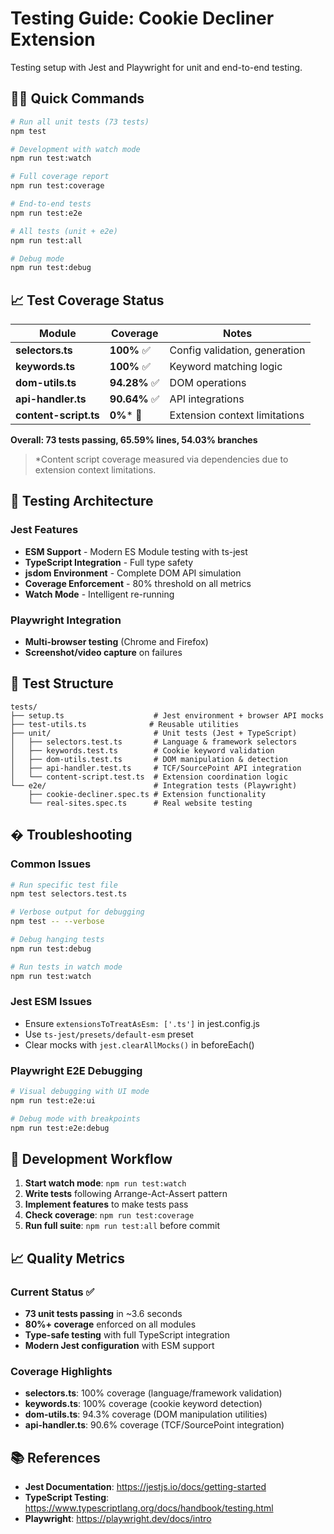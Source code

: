 # Testing Guide: Cookie Decliner Extension

Testing setup with Jest and Playwright for unit and end-to-end testing.

## 🏃‍♂️ Quick Commands

```bash
# Run all unit tests (73 tests)
npm test

# Development with watch mode
npm run test:watch

# Full coverage report
npm run test:coverage

# End-to-end tests
npm run test:e2e

# All tests (unit + e2e)
npm run test:all

# Debug mode
npm run test:debug
```

## 📈 Test Coverage Status

| Module | Coverage | Notes |
|--------|----------|-------|
| **selectors.ts** | **100%** ✅ | Config validation, generation |
| **keywords.ts** | **100%** ✅ | Keyword matching logic |
| **dom-utils.ts** | **94.28%** ✅ | DOM operations |
| **api-handler.ts** | **90.64%** ✅ | API integrations |
| **content-script.ts** | **0%*** 📝 | Extension context limitations |

**Overall: 73 tests passing, 65.59% lines, 54.03% branches**

> *Content script coverage measured via dependencies due to extension context limitations.

## 🧪 Testing Architecture

### Jest Features
- **ESM Support** - Modern ES Module testing with ts-jest
- **TypeScript Integration** - Full type safety
- **jsdom Environment** - Complete DOM API simulation
- **Coverage Enforcement** - 80% threshold on all metrics
- **Watch Mode** - Intelligent re-running

### Playwright Integration
- **Multi-browser testing** (Chrome and Firefox)
- **Screenshot/video capture** on failures

## 📁 Test Structure

```
tests/
├── setup.ts                    # Jest environment + browser API mocks
├── test-utils.ts              # Reusable utilities
├── unit/                       # Unit tests (Jest + TypeScript)
│   ├── selectors.test.ts       # Language & framework selectors
│   ├── keywords.test.ts        # Cookie keyword validation
│   ├── dom-utils.test.ts       # DOM manipulation & detection
│   ├── api-handler.test.ts     # TCF/SourcePoint API integration
│   └── content-script.test.ts  # Extension coordination logic
└── e2e/                        # Integration tests (Playwright)
    ├── cookie-decliner.spec.ts # Extension functionality
    └── real-sites.spec.ts      # Real website testing
```

## � Troubleshooting

### Common Issues
```bash
# Run specific test file
npm test selectors.test.ts

# Verbose output for debugging
npm test -- --verbose

# Debug hanging tests
npm run test:debug

# Run tests in watch mode
npm run test:watch
```

### Jest ESM Issues
- Ensure `extensionsToTreatAsEsm: ['.ts']` in jest.config.js
- Use `ts-jest/presets/default-esm` preset
- Clear mocks with `jest.clearAllMocks()` in beforeEach()

### Playwright E2E Debugging
```bash
# Visual debugging with UI mode
npm run test:e2e:ui

# Debug mode with breakpoints
npm run test:e2e:debug
```

## 🚀 Development Workflow

1. **Start watch mode**: `npm run test:watch`
2. **Write tests** following Arrange-Act-Assert pattern
3. **Implement features** to make tests pass
4. **Check coverage**: `npm run test:coverage`
5. **Run full suite**: `npm run test:all` before commit

## 📈 Quality Metrics

### Current Status ✅
- **73 unit tests passing** in ~3.6 seconds
- **80%+ coverage** enforced on all modules
- **Type-safe testing** with full TypeScript integration
- **Modern Jest configuration** with ESM support

### Coverage Highlights
- **selectors.ts**: 100% coverage (language/framework validation)
- **keywords.ts**: 100% coverage (cookie keyword detection)
- **dom-utils.ts**: 94.3% coverage (DOM manipulation utilities)
- **api-handler.ts**: 90.6% coverage (TCF/SourcePoint integration)

## 📚 References

- **Jest Documentation**: https://jestjs.io/docs/getting-started
- **TypeScript Testing**: https://www.typescriptlang.org/docs/handbook/testing.html
- **Playwright**: https://playwright.dev/docs/intro